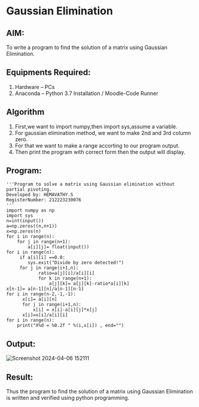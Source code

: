 # Gaussian Elimination

## AIM:
To write a program to find the solution of a matrix using Gaussian Elimination.

## Equipments Required:
1. Hardware – PCs
2. Anaconda – Python 3.7 Installation / Moodle-Code Runner

## Algorithm
1. First,we want to import numpy,then import sys,assume a variable.
2. For gaussian elimination method, we want to make 2nd and 3rd column zero.
3. For that we want to make a range accorting to our program output.
4. Then print the program with correct form then the output will display. 

## Program:
```
'''Program to solve a matrix using Gaussian elimination without partial pivoting.
Developed by: HEMAVATHY.S
RegisterNumber: 212223230076
'''
import numpy as np
import sys
n=int(input())
a=np.zeros((n,n+1))
x=np.zeros(n)
for i in range(n):
    for j in range(n+1):
        a[i][j]= float(input())
for i in range(n):
     if a[i][i] ==0.0:
        sys.exit("Divide by zero detected!")
     for j in range(i+1,n):
            ratio=a[j][i]/a[i][i]
            for k in range(n+1):
                a[j][k]= a[j][k]-ratio*a[i][k]
x[n-1]= a[n-1][n]/a[n-1][n-1]
for i in range(n-2,-1,-1):
      x[i]= a[i][n]
      for j in range(i+1,n):
          x[i] = x[i]-a[i][j]*x[j]
      x[i]=x[i]/a[i][i]
for i in range(n):
    print("X%d = %0.2f " %(i,x[i]) , end="")

```

## Output:
![Screenshot 2024-04-06 152111](https://github.com/Hemaatchu/Gaussian/assets/147328300/1857fcd6-aed5-4d23-bed6-8b0cc02ba117)


## Result:
Thus the program to find the solution of a matrix using Gaussian Elimination is written and verified using python programming.

